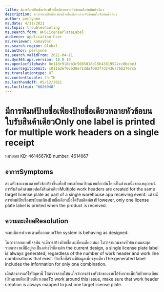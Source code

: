 ```yaml
---
title: มีการพิมพ์ป้ายชื่อเพียงป้ายชื่อเดียวหลายหัวข้อบนใบรับสินค้าเดียว
description: มีการพิมพ์ป้ายชื่อเพียงป้ายชื่อเดียวหลายหัวข้อบนใบรับสินค้าเดียว
author: perlynne
ms.date: 4/11/2021
ms.topic: troubleshooting
ms.search.form: WHSLicensePlateLabel
audience: Application User
ms.reviewer: kamaybac
ms.search.region: Global
ms.author: perlynne
ms.search.validFrom: 2021-04-11
ms.dyn365.ops.version: 10.0.19
ms.openlocfilehash: 8e11dc918eb3c9085018d15b43819522cc8bebe3
ms.sourcegitcommit: c011a2ef66b38e71ddaf003f7d243677bb2707c5
ms.translationtype: HT
ms.contentlocale: th-TH
ms.lasthandoff: 05/12/2021
ms.locfileid: "6026948"
---
```

# <a name="only-one-label-is-printed-for-multiple-work-headers-on-a-single-receipt"></a><span data-ttu-id="3d769-103">มีการพิมพ์ป้ายชื่อเพียงป้ายชื่อเดียวหลายหัวข้อบนใบรับสินค้าเดียว</span><span class="sxs-lookup"><span data-stu-id="3d769-103">Only one label is printed for multiple work headers on a single receipt</span></span>

<span data-ttu-id="3d769-104">หมายเลข KB: 4614667</span><span class="sxs-lookup"><span data-stu-id="3d769-104">KB number: 4614667</span></span>

## <a name="symptoms"></a><span data-ttu-id="3d769-105">อาการ</span><span class="sxs-lookup"><span data-stu-id="3d769-105">Symptoms</span></span>

<span data-ttu-id="3d769-106">ส่วนหัวของงานหลายหัวข้อสร้างขึ้นเพื่อป้ายทะเบียนเป้าหมายเดียวกันโดยเป็นส่วนหนึ่งของเหตุการณ์การรับสินค้าตามแอปคลังสินค้าเดียว</span><span class="sxs-lookup"><span data-stu-id="3d769-106">Multiple work headers are created for the same target license plate as part of a single warehouse app receiving event.</span></span> <span data-ttu-id="3d769-107">แต่จะมีการพิมพ์ป้ายชื่อทะเบียนเพียงป้ายชื่อเดียวเมื่อได้รับผลิตภัณฑ์</span><span class="sxs-lookup"><span data-stu-id="3d769-107">However, only one license plate label is printed when the product is received.</span></span>

## <a name="resolution"></a><span data-ttu-id="3d769-108">ความละเอียด</span><span class="sxs-lookup"><span data-stu-id="3d769-108">Resolution</span></span>

<span data-ttu-id="3d769-109">ระบบมีการทำงานตามที่ออกแบบ</span><span class="sxs-lookup"><span data-stu-id="3d769-109">The system is behaving as designed.</span></span>

<span data-ttu-id="3d769-110">ในการออกแบบปัจจุบัน จะมีการสร้างป้ายชื่อทะเบียนเดียวเสมอ ไม่ว่าจํานวนของหัวข้องานและชุดรายการงานที่มีอยู่จะเป็นอย่างไรก็ตาม</span><span class="sxs-lookup"><span data-stu-id="3d769-110">In the current design, a single license plate label is always generated, regardless of the number of work header and work line combinations that exist.</span></span> <span data-ttu-id="3d769-111">ป้ายชื่อที่สร้างมีข้อมูลเพียงชุดเดียว</span><span class="sxs-lookup"><span data-stu-id="3d769-111">The generated label includes the information for only one combination.</span></span>

<span data-ttu-id="3d769-112">เมื่อต้องการแก้ไขปัญหานี้ ให้ตรวจสอบให้แน่ใจว่าการสร้างหัวข้อของงานได้รับการแม็ปกับป้ายทะเบียนเป้าหมายเพียงป้ายเดียวเสมอ</span><span class="sxs-lookup"><span data-stu-id="3d769-112">To work around this issue, make sure that work header creation is always mapped to just one target license plate.</span></span>
